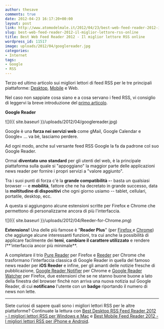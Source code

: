 ```yaml
---
author: thesave
comments: true
date: 2012-04-23 16:17:20+00:00
layout: post
link: http://www.atomodelmale.it/2012/04/23/best-web-feed-reader-2012-il-miglior-lettore-rss-online/
slug: best-web-feed-reader-2012-il-miglior-lettore-rss-online
title: Best Web Feed Reader 2012 - Il miglior lettore RSS online
wordpress_id: 11517
image: uploads/2012/04/googlereader.jpg
categories:
- Internet
tags:
- Google
- RSS
---
```


Terzo ed ultimo articolo sui migliori lettori di feed RSS per le tre principali piattaforme: [Desktop](/2012/04/23/best-desktop-rss-feed-reader-2012-i-migliori-lettori-rss-per-windows-e-mac.html), [Mobile](/2012/04/23/best-mobile-feed-reader-2012-i-migliori-lettori-rss-per-iphone-e-android.html) e Web.

Nel caso non sappiate cosa siano e a cosa servano i feed RSS, vi consiglio di leggervi la breve introduzione del [primo articolo](/2012/04/23/best-desktop-rss-feed-reader-2012-i-migliori-lettori-rss-per-windows-e-mac.html).

**Google Reader**

![]({{ site.baseurl }}/uploads/2012/04/googlereader.jpg)

Google è una **forza nei servizi web** come gMail, Google Calendar e Google+ ... va bè, lasciamo perdere.

Ad ogni modo, anche sul versante feed RSS Google la fa da padrone col suo Google Reader.

Ormai **diventato uno standard** per gli utenti del web, è la principale piattaforma sulla quale si "appoggiano" la maggior parte delle applicazioni news reader per fornire i propri servizi a "valore aggiunto".

Tra i suoi punti di forza c'è la **grande compatibilità -**- basta un qualsiasi browser -- e **mobilità**, fattore che ne ha decretato in grande successo, data la **moltitudine di dispositivi** che ogni giorno usiamo -- tablet, cellulari, portatile, desktop, ecc.

A questa si aggiungono alcune estensioni scritte per Firefox e Chrome che permettono di personalizzarne ancora di più l'interfaccia.

![]({{ site.baseurl }}/uploads/2012/04/Reeder-for-Chrome.png)

**Extensions!** Una delle più famose è "**Reader Plus**" (per [Firefox ](https://addons.mozilla.org/it/firefox/addon/googlereaderplus/)e [Chrome](https://chrome.google.com/webstore/detail/hhcknjkmaaeinhdjgimjnophgpbdgfmg)) che aggiunge alcune interessanti funzioni, tra cui anche la possibilità di applicare facilmente dei **temi**, **cambiare il carattere utilizzato** e rendere l**'interfaccia ancor più minimale**.

A completare il trio [Pure Reader](https://addons.mozilla.org/en-US/firefox/addon/pure-reader-for-firefox/) per Firefox e [Reeder](http://reederforchrome.tumblr.com/) per Chrome che trasformano l'interfaccia classica di Google Reader in quella del famoso news reader per **iOS Reeder** e infine, per gli amanti delle notizie fresche di pubblicazione, [Google Reader Notifier](https://chrome.google.com/webstore/detail/apflmjolhbonpkbkooiamcnenbmbjcbf?hl=it) per Chrome e [Google Reader Watcher](https://addons.mozilla.org/en-US/firefox/addon/google-reader-watcher/) per Firefox, due estensioni che se ne stanno buone buone a lato della finestra del browser finchè non arriva una nuova notizia sul Google Reader, di cui **notificano** l'utente con un **badge** riportando il numero di news non lette.

* * *

Siete curiosi di sapere quali sono i migliori lettori RSS per le altre piattaforme? Continuate la lettura con [Best Desktop RSS Feed Reader 2012 – I migliori lettori RSS per Windows e Mac](/2012/04/23/best-desktop-rss-feed-reader-2012-i-migliori-lettori-rss-per-windows-e-mac.html) e [Best Mobile Feed Reader 2012 - I migliori lettori RSS per iPhone e Android](/2012/04/23/best-mobile-feed-reader-2012-i-migliori-lettori-rss-per-iphone-e-android.html).
